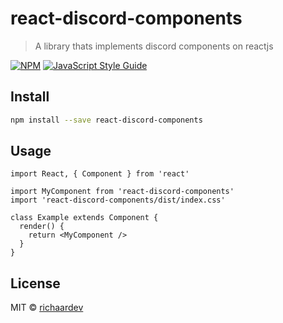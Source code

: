 # react-discord-components

> A library thats implements discord components on reactjs

[![NPM](https://img.shields.io/npm/v/react-discord-components.svg)](https://www.npmjs.com/package/react-discord-components) [![JavaScript Style Guide](https://img.shields.io/badge/code_style-standard-brightgreen.svg)](https://standardjs.com)

## Install

```bash
npm install --save react-discord-components
```

## Usage

```tsx
import React, { Component } from 'react'

import MyComponent from 'react-discord-components'
import 'react-discord-components/dist/index.css'

class Example extends Component {
  render() {
    return <MyComponent />
  }
}
```

## License

MIT © [richaardev](https://github.com/richaardev)
